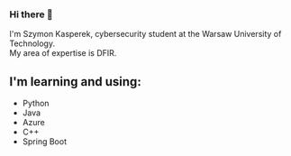 ### Hi there 👋

I'm Szymon Kasperek, cybersecurity student at the Warsaw University of Technology.  
My area of expertise is DFIR.
## I'm learning and using:
- Python
- Java
- Azure
- C++
- Spring Boot
